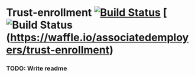 # Trust-enrollment [![Build Status](https://travis-ci.org/associatedemployers/trust-enrollment.svg?branch=master)](https://travis-ci.org/associatedemployers/trust-enrollment) [![Build Status](https://badge.waffle.io/associatedemployers/trust-enrollment.png)(https://waffle.io/associatedemployers/trust-enrollment)

### TODO: Write readme
